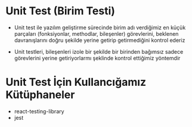 # Unit Test (Birim Testi)

- Unit test ile yazılım geliştirme sürecinde birim adı verdiğimiz en küçük parçaları (fonksiyonlar, methodlar, bileşenler) görevlerini, beklenen davranışlarını doğru şekilde yerine getirip getirmediğini kontrol ederiz

- Unit testleri, bileşenleri izole bir şekilde bir birinden bağımsız sadece görevlerini yerine getiriyorlarmı şeklinde kontrol ettiğimiz yöntemdir

# Unit Test İçin Kullancığamız Kütüphaneler

- react-testing-library
- jest

